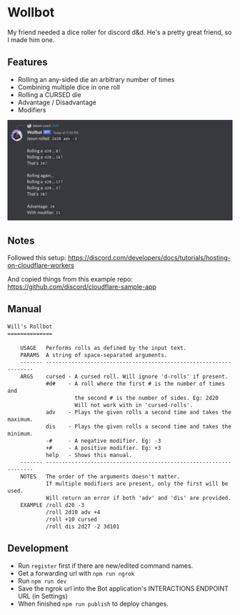 # Wollbot

My friend needed a dice roller for discord d&d.
He's a pretty great friend, so I made him one.

## Features

- Rolling an any-sided die an arbitrary number of times
- Combining multiple dice in one roll
- Rolling a CURSED die
- Advantage / Disadvantage
- Modifiers

![Screenshot of the bot's reply](./images/sample.jpg)

## Notes

Followed this setup:
https://discord.com/developers/docs/tutorials/hosting-on-cloudflare-workers

And copied things from this example repo:
https://github.com/discord/cloudflare-sample-app

## Manual

```
Will's Rollbot
==============

    USAGE   Performs rolls as defined by the input text.
    PARAMS  A string of space-separated arguments.
    ------- ------------------------------------------------------------------
    ARGS    cursed - A cursed roll. Will ignore 'd-rolls' if present.
            #d#    - A roll where the first # is the number of times and
                     the second # is the number of sides. Eg: 2d20
                     Will not work with in 'cursed-rolls'.
            adv    - Plays the given rolls a second time and takes the maximum.
            dis    - Plays the given rolls a second time and takes the minimum.
            -#     - A negative modifier. Eg: -3
            +#     - A positive modifier. Eg: +3
            help   - Shows this manual.
    ------- ------------------------------------------------------------------
    NOTES   The order of the arguments doesn't matter.
            If multiple modifiers are present, only the first will be used.
            Will return an error if both 'adv' and 'dis' are provided.
    EXAMPLE /roll d20 -3
            /roll 2d10 adv +4
            /roll +10 cursed
            /roll dis 2d27 -2 3d101
```

## Development

- Run `register` first if there are new/edited command names.
- Get a forwarding url with `npm run ngrok`
- Run `npm run dev`
- Save the ngrok url into the Bot application's INTERACTIONS ENDPOINT URL (in Settings)
- When finished `npm run publish` to deploy changes.

